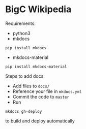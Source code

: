 # BigC Wikipedia

Requirements: 
- python3 
- mkdocs 

```pip install mkdocs```
- mkdocs-material 

```pip install mkdocs-material```

Steps to add docs: 
- Add files to `docs/`
- Reference your file in `mkdocs.yml`
- Commit the code to `master`
- Run 

```mkdocs gh-deploy``` 

to build and deploy automatically